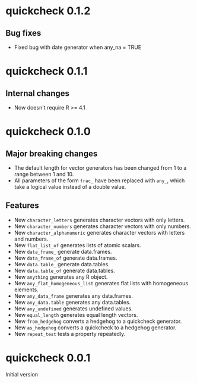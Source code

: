 # quickcheck 0.1.2

## Bug fixes

- Fixed bug with date generator when any_na = TRUE 

# quickcheck 0.1.1

## Internal changes

- Now doesn't require R >= 4.1

# quickcheck 0.1.0

## Major breaking changes

- The default length for vector generators has been changed from 1 to a range
between 1 and 10.
- All parameters of the form `frac_` have been replaced with `any_`, which take
a logical value instead of a double value.

## Features

- New `character_letters` generates character vectors with only letters.
- New `character_numbers` generates character vectors with only numbers.
- New `character_alphanumeric` generates character vectors with letters and numbers.
- New `flat_list_of` generates lists of atomic scalars.
- New `data_frame_` generate data.frames.
- New `data_frame_of` generate data.frames.
- New `data.table_` generate data.tables.
- New `data.table_of` generate data.tables.
- New `anything` generates any R object.
- New `any_flat_homogeneous_list` generates flat lists with homogeneous elements.
- New `any_data_frame` generates any data.frames.
- New `any_data.table` generates any data.tables.
- New `any_undefined` generates undefined values.
- New `equal_length` generates equal length vectors.
- New `from_hedgehog` converts a hedgehog to a quickcheck generator.
- New `as_hedgehog` converts a quickcheck to a hedgehog generator.
- New `repeat_test` tests a property repeatedly.

# quickcheck 0.0.1

Initial version

